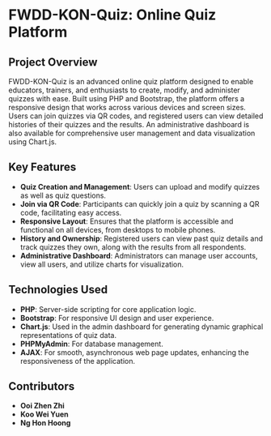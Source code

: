 # FWDD-KON-Quiz: Online Quiz Platform

## Project Overview

FWDD-KON-Quiz is an advanced online quiz platform designed to enable educators, trainers, and enthusiasts to create, modify, and administer quizzes with ease. Built using PHP and Bootstrap, the platform offers a responsive design that works across various devices and screen sizes. Users can join quizzes via QR codes, and registered users can view detailed histories of their quizzes and the results. An administrative dashboard is also available for comprehensive user management and data visualization using Chart.js.

## Key Features

- **Quiz Creation and Management**: Users can upload and modify quizzes as well as quiz questions.
- **Join via QR Code**: Participants can quickly join a quiz by scanning a QR code, facilitating easy access.
- **Responsive Layout**: Ensures that the platform is accessible and functional on all devices, from desktops to mobile phones.
- **History and Ownership**: Registered users can view past quiz details and track quizzes they own, along with the results from all respondents.
- **Administrative Dashboard**: Administrators can manage user accounts, view all users, and utilize charts for visualization.

## Technologies Used

- **PHP**: Server-side scripting for core application logic.
- **Bootstrap**: For responsive UI design and user experience.
- **Chart.js**: Used in the admin dashboard for generating dynamic graphical representations of quiz data.
- **PHPMyAdmin**: For database management.
- **AJAX**: For smooth, asynchronous web page updates, enhancing the responsiveness of the application.

 ## Contributors
- **Ooi Zhen Zhi**
- **Koo Wei Yuen**
- **Ng Hon Hoong**
